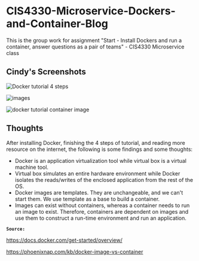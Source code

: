 # CIS4330-Microservice-Dockers-and-Container-Blog
This is the group work for assignment "Start - Install Dockers and run a container, answer questions as a pair of teams" - CIS4330 Microservice class

## Cindy's Screenshots
![Docker tutorial 4 steps](https://user-images.githubusercontent.com/60079666/109850390-75146280-7c20-11eb-9bdc-4557f3cc32ef.JPG)

![images](https://user-images.githubusercontent.com/60079666/109850493-92e1c780-7c20-11eb-9af7-044390708509.JPG)

![docker tutorial container image](https://user-images.githubusercontent.com/60079666/109850484-91180400-7c20-11eb-8851-1f0e6a398e16.JPG)


## Thoughts
After installing Docker, finishing the 4 steps of tutorial, and reading more resource on the internet, the following is some findings and some thoughts:
- Docker is an application virtualization tool while virtual box is a virtual machine tool.
- Virtual box simulates an entire hardware environment while Docker isolates the reads/writes of the enclosed application from the rest of the OS.
- Docker images are templates. They are unchangeable, and we can't start them. We use template as a base to build a container.
- Images can exist without containers, whereas a container needs to run an image to exist. Therefore, containers are dependent on images and use them to construct a run-time environment and run an application.



**`Source:`**

https://docs.docker.com/get-started/overview/

https://phoenixnap.com/kb/docker-image-vs-container
